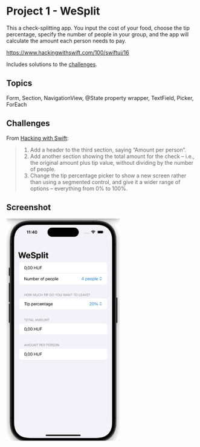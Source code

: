 # Project 1 - WeSplit

This a check-splitting app. You input the cost of your food, choose the tip percentage, specify the number of people in your group, and the app will calculate the amount each person needs to pay.

https://www.hackingwithswift.com/100/swiftui/16

Includes solutions to the [challenges](https://www.hackingwithswift.com/books/ios-swiftui/wesplit-wrap-up).

## Topics

Form, Section, NavigationView, @State property wrapper, TextField, Picker, ForEach

## Challenges

From [Hacking with Swift](https://www.hackingwithswift.com/books/ios-swiftui/wesplit-wrap-up):
>1. Add a header to the third section, saying “Amount per person”.
>2. Add another section showing the total amount for the check – i.e., the original amount plus tip value, without dividing by the number of people.
>3. Change the tip percentage picker to show a new screen rather than using a segmented control, and give it a wider range of options – everything from 0% to 100%.

## Screenshot

<img src="/WeSplit/Screenshots/WeSplit.gif" width="300"/>
